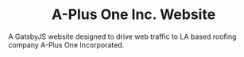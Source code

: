 <h1 align="center">
  A-Plus One Inc. Website
</h1>
A GatsbyJS website designed to drive web traffic to LA based roofing company A-Plus One Incorporated.
